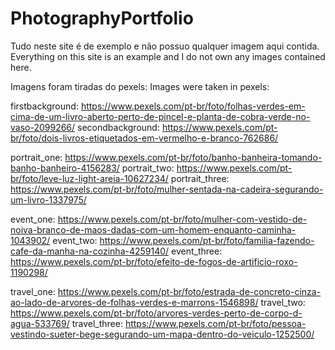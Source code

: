 # PhotographyPortfolio

Tudo neste site é de exemplo e não possuo qualquer imagem aqui contida.
Everything on this site is an example and I do not own any images contained here.

Imagens foram tiradas do pexels:
Images were taken in pexels:

firstbackground: https://www.pexels.com/pt-br/foto/folhas-verdes-em-cima-de-um-livro-aberto-perto-de-pincel-e-planta-de-cobra-verde-no-vaso-2099266/
secondbackground: https://www.pexels.com/pt-br/foto/dois-livros-etiquetados-em-vermelho-e-branco-762686/

portrait_one: https://www.pexels.com/pt-br/foto/banho-banheira-tomando-banho-banheiro-4156283/
portrait_two: https://www.pexels.com/pt-br/foto/leve-luz-light-areia-10627234/ 
portrait_three: https://www.pexels.com/pt-br/foto/mulher-sentada-na-cadeira-segurando-um-livro-1337975/

event_one: https://www.pexels.com/pt-br/foto/mulher-com-vestido-de-noiva-branco-de-maos-dadas-com-um-homem-enquanto-caminha-1043902/
event_two: https://www.pexels.com/pt-br/foto/familia-fazendo-cafe-da-manha-na-cozinha-4259140/
event_three: https://www.pexels.com/pt-br/foto/efeito-de-fogos-de-artificio-roxo-1190298/

travel_one: https://www.pexels.com/pt-br/foto/estrada-de-concreto-cinza-ao-lado-de-arvores-de-folhas-verdes-e-marrons-1546898/
travel_two: https://www.pexels.com/pt-br/foto/arvores-verdes-perto-de-corpo-d-agua-533769/
travel_three: https://www.pexels.com/pt-br/foto/pessoa-vestindo-sueter-bege-segurando-um-mapa-dentro-do-veiculo-1252500/
